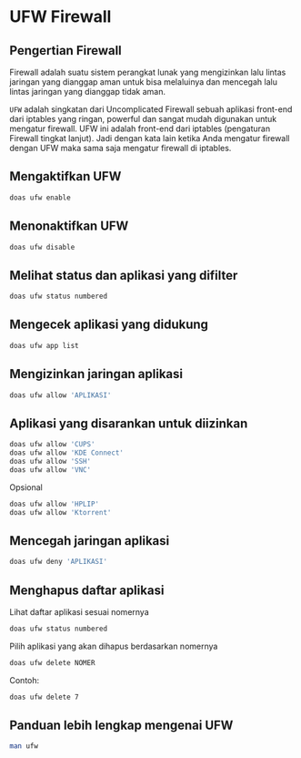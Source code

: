 # UFW Firewall

## Pengertian Firewall

Firewall adalah suatu sistem perangkat lunak yang mengizinkan lalu lintas jaringan yang dianggap aman untuk bisa melaluinya dan mencegah lalu lintas jaringan yang dianggap tidak aman.

`UFW` adalah singkatan dari Uncomplicated Firewall sebuah aplikasi front-end dari iptables yang ringan, powerful dan sangat mudah digunakan untuk mengatur firewall. UFW ini adalah front-end dari iptables (pengaturan Firewall tingkat lanjut). Jadi dengan kata lain ketika Anda mengatur firewall dengan UFW maka sama saja mengatur firewall di iptables.

## Mengaktifkan UFW

```bash
doas ufw enable
```

## Menonaktifkan UFW

```bash
doas ufw disable
```

## Melihat status dan aplikasi yang difilter

```bash
doas ufw status numbered
```

## Mengecek aplikasi yang didukung

```bash
doas ufw app list
```

## Mengizinkan jaringan aplikasi

```bash
doas ufw allow 'APLIKASI'
```

## Aplikasi yang disarankan untuk diizinkan

```bash
doas ufw allow 'CUPS'
doas ufw allow 'KDE Connect'
doas ufw allow 'SSH'
doas ufw allow 'VNC'
```

Opsional

```bash
doas ufw allow 'HPLIP'
doas ufw allow 'Ktorrent'
```

## Mencegah jaringan aplikasi

```bash
doas ufw deny 'APLIKASI'
```

## Menghapus daftar aplikasi

Lihat daftar aplikasi sesuai nomernya

```bash
doas ufw status numbered
```

Pilih aplikasi yang akan dihapus berdasarkan nomernya

```bash
doas ufw delete NOMER
```

Contoh:
```bash
doas ufw delete 7
```

## Panduan lebih lengkap mengenai UFW

```bash
man ufw
```

